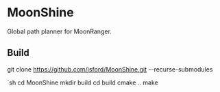 # MoonShine

Global path planner for MoonRanger.

## Build
git clone https://github.com/jsford/MoonShine.git --recurse-submodules

`sh
  cd MoonShine
  mkdir build
  cd build
  cmake ..
  make
